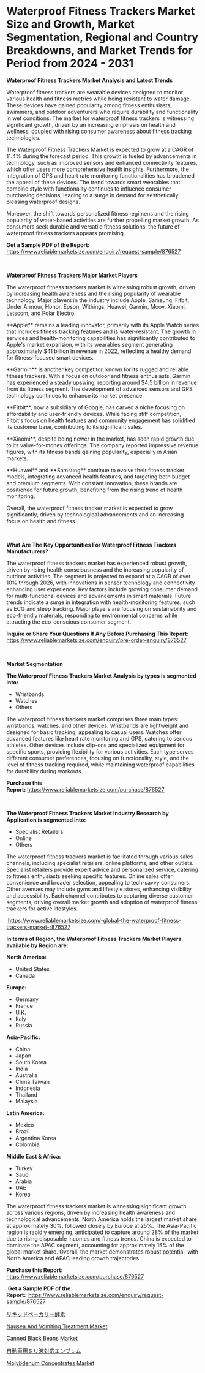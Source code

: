 <p><h1>Waterproof Fitness Trackers Market Size and Growth, Market Segmentation, Regional and Country Breakdowns, and Market Trends for Period from 2024 -  2031</h1></p><p><strong>Waterproof Fitness Trackers Market Analysis and Latest Trends</strong></p>
<p><p>Waterproof fitness trackers are wearable devices designed to monitor various health and fitness metrics while being resistant to water damage. These devices have gained popularity among fitness enthusiasts, swimmers, and outdoor adventurers who require durability and functionality in wet conditions. The market for waterproof fitness trackers is witnessing significant growth, driven by an increasing emphasis on health and wellness, coupled with rising consumer awareness about fitness tracking technologies.</p><p>The Waterproof Fitness Trackers Market is expected to grow at a CAGR of 11.4% during the forecast period. This growth is fueled by advancements in technology, such as improved sensors and enhanced connectivity features, which offer users more comprehensive health insights. Furthermore, the integration of GPS and heart rate monitoring functionalities has broadened the appeal of these devices. The trend towards smart wearables that combine style with functionality continues to influence consumer purchasing decisions, leading to a surge in demand for aesthetically pleasing waterproof designs.</p><p>Moreover, the shift towards personalized fitness regimens and the rising popularity of water-based activities are further propelling market growth. As consumers seek durable and versatile fitness solutions, the future of waterproof fitness trackers appears promising.</p></p>
<p><strong>Get a Sample PDF of the Report:&nbsp;</strong> <a href="https://www.reliablemarketsize.com/enquiry/request-sample/876527">https://www.reliablemarketsize.com/enquiry/request-sample/876527</a></p>
<p>&nbsp;</p>
<p><strong>Waterproof Fitness Trackers Major Market Players</strong></p>
<p><p>The waterproof fitness trackers market is witnessing robust growth, driven by increasing health awareness and the rising popularity of wearable technology. Major players in the industry include Apple, Samsung, Fitbit, Under Armour, Honor, Epson, Withings, Huawei, Garmin, Moov, Xiaomi, Letscom, and Polar Electro.</p><p>**Apple** remains a leading innovator, primarily with its Apple Watch series that includes fitness tracking features and is water-resistant. The growth in services and health-monitoring capabilities has significantly contributed to Apple's market expansion, with its wearables segment generating approximately $41 billion in revenue in 2022, reflecting a healthy demand for fitness-focused smart devices.</p><p>**Garmin** is another key competitor, known for its rugged and reliable fitness trackers. With a focus on outdoor and fitness enthusiasts, Garmin has experienced a steady upswing, reporting around $4.5 billion in revenue from its fitness segment. The development of advanced sensors and GPS technology continues to enhance its market presence.</p><p>**Fitbit**, now a subsidiary of Google, has carved a niche focusing on affordability and user-friendly devices. While facing stiff competition, Fitbit's focus on health features and community engagement has solidified its customer base, contributing to its significant sales.</p><p>**Xiaomi**, despite being newer in the market, has seen rapid growth due to its value-for-money offerings. The company reported impressive revenue figures, with its fitness bands gaining popularity, especially in Asian markets.</p><p>**Huawei** and **Samsung** continue to evolve their fitness tracker models, integrating advanced health features, and targeting both budget and premium segments. With constant innovation, these brands are positioned for future growth, benefiting from the rising trend of health monitoring.</p><p>Overall, the waterproof fitness tracker market is expected to grow significantly, driven by technological advancements and an increasing focus on health and fitness.</p></p>
<p>&nbsp;</p>
<p><strong>What Are The Key Opportunities For Waterproof Fitness Trackers Manufacturers?</strong></p>
<p><p>The waterproof fitness trackers market has experienced robust growth, driven by rising health consciousness and the increasing popularity of outdoor activities. The segment is projected to expand at a CAGR of over 10% through 2026, with innovations in sensor technology and connectivity enhancing user experience. Key factors include growing consumer demand for multi-functional devices and advancements in smart materials. Future trends indicate a surge in integration with health-monitoring features, such as ECG and sleep tracking. Major players are focusing on sustainability and eco-friendly materials, responding to environmental concerns while attracting the eco-conscious consumer segment.</p></p>
<p><strong>Inquire or Share Your Questions If Any Before Purchasing This Report:</strong> <a href="https://www.reliablemarketsize.com/enquiry/pre-order-enquiry/876527">https://www.reliablemarketsize.com/enquiry/pre-order-enquiry/876527</a></p>
<p>&nbsp;</p>
<p><strong>Market Segmentation</strong></p>
<p><strong>The Waterproof Fitness Trackers Market Analysis by types is segmented into:</strong></p>
<p><ul><li>Wristbands</li><li>Watches</li><li>Others</li></ul></p>
<p><p>The waterproof fitness trackers market comprises three main types: wristbands, watches, and other devices. Wristbands are lightweight and designed for basic tracking, appealing to casual users. Watches offer advanced features like heart rate monitoring and GPS, catering to serious athletes. Other devices include clip-ons and specialized equipment for specific sports, providing flexibility for various activities. Each type serves different consumer preferences, focusing on functionality, style, and the level of fitness tracking required, while maintaining waterproof capabilities for durability during workouts.</p></p>
<p><strong>Purchase this Report:&nbsp;</strong><a href="https://www.reliablemarketsize.com/purchase/876527">https://www.reliablemarketsize.com/purchase/876527</a></p>
<p>&nbsp;</p>
<p><strong>The Waterproof Fitness Trackers Market Industry Research by Application is segmented into:</strong></p>
<p><ul><li>Specialist Retailers</li><li>Online</li><li>Others</li></ul></p>
<p><p>The waterproof fitness trackers market is facilitated through various sales channels, including specialist retailers, online platforms, and other outlets. Specialist retailers provide expert advice and personalized service, catering to fitness enthusiasts seeking specific features. Online sales offer convenience and broader selection, appealing to tech-savvy consumers. Other avenues may include gyms and lifestyle stores, enhancing visibility and accessibility. Each channel contributes to capturing diverse customer segments, driving overall market growth and adoption of waterproof fitness trackers for active lifestyles.</p></p>
<p><a href="https://www.reliablemarketsize.com/-global-the-waterproof-fitness-trackers-market-r876527">&nbsp;https://www.reliablemarketsize.com/-global-the-waterproof-fitness-trackers-market-r876527</a></p>
<p><strong>In terms of Region, the Waterproof Fitness Trackers Market Players available by Region are:</strong></p>
<p>
    <p> <strong> North America: </strong>
        <ul>
            <li>United States</li>
            <li>Canada</li>
        </ul>
        </p> 
    <p> <strong> Europe: </strong>
        <ul>
            <li>Germany</li>
            <li>France</li>
            <li>U.K.</li>
            <li>Italy</li>
            <li>Russia</li>
        </ul>
        </p> 
    <p> <strong> Asia-Pacific: </strong>
        <ul>
            <li>China</li>
            <li>Japan</li>
            <li>South Korea</li>
            <li>India</li>
            <li>Australia</li>
            <li>China Taiwan</li>
            <li>Indonesia</li>
            <li>Thailand</li>
            <li>Malaysia</li>
        </ul>
        </p> 
    <p> <strong> Latin America: </strong>
        <ul>
            <li>Mexico</li>
            <li>Brazil</li>
            <li>Argentina Korea</li>
            <li>Colombia</li>
        </ul>
        </p> 
    <p> <strong> Middle East & Africa: </strong>
        <ul>
            <li>Turkey</li>
            <li>Saudi</li>
            <li>Arabia</li>
            <li>UAE</li>
            <li>Korea</li>
        </ul>
    </p>
    </p>
<p><p>The waterproof fitness trackers market is witnessing significant growth across various regions, driven by increasing health awareness and technological advancements. North America holds the largest market share at approximately 30%, followed closely by Europe at 25%. The Asia-Pacific region is rapidly emerging, anticipated to capture around 28% of the market due to rising disposable incomes and fitness trends. China is expected to dominate the APAC segment, accounting for approximately 15% of the global market share. Overall, the market demonstrates robust potential, with North America and APAC leading growth trajectories.</p></p>
<p><strong>Purchase this Report: </strong><a href="https://www.reliablemarketsize.com/purchase/876527">https://www.reliablemarketsize.com/purchase/876527</a></p>
<p>&nbsp;<strong>Get a Sample PDF of the Report:&nbsp;&nbsp;</strong><a href="https://www.reliablemarketsize.com/enquiry/request-sample/876527">https://www.reliablemarketsize.com/enquiry/request-sample/876527</a></p>
<p><strong></strong></p>
<p><p><a href="https://medium.com/@scotttyesha/liquid-bakery-enzyme-market-%E3%81%AF-%E3%82%B3%E3%82%B9%E3%83%88%E7%AE%A1%E7%90%86%E3%81%A8%E5%8A%B9%E7%8E%87%E5%90%91%E4%B8%8A%E3%82%92%E5%84%AA%E5%85%88%E3%81%97%E3%81%BE%E3%81%99-%E3%81%95%E3%82%89%E3%81%AB-%E5%A0%B1%E5%91%8A%E6%9B%B8%E3%81%AF%E5%B8%82%E5%A0%B4%E3%81%AE%E9%9C%80%E8%A6%81%E9%9D%A2%E3%81%A8%E4%BE%9B%E7%B5%A6%E9%9D%A2%E3%81%AE%E4%B8%A1%E6%96%B9%E3%82%92%E3%82%AB%E3%83%90%E3%83%BC%E3%81%97%E3%81%A6%E3%81%84%E3%81%BE%E3%81%99-liquid-bakery-713cf66c720d">リキッドベーカリー酵素</a></p><p><a href="https://www.linkedin.com/pulse/nausea-vomiting-treatment-market-size-share-analysis-growth-m3d1f?trackingId=gwK486LnRTyPskRKA%2BMBLw%3D%3D">Nausea And Vomiting Treatment Market</a></p><p><a href="https://medium.com/@michellegbleau0620/the-global-canned-black-beans-market-is-a-dynamic-and-growing-industry-413e6c3c2165">Canned Black Beans Market</a></p><p><a href="https://medium.com/@scotttyesha/automobile-millimeter-wave-compatible-emblem-market-%E3%81%AF-%E3%82%B3%E3%82%B9%E3%83%88%E7%AE%A1%E7%90%86%E3%81%A8%E5%8A%B9%E7%8E%87%E5%90%91%E4%B8%8A%E3%82%92%E5%84%AA%E5%85%88%E3%81%97%E3%81%BE%E3%81%99-842944ab0850">自動車用ミリ波対応エンブレム</a></p><p><a href="https://issuu.com/reportprime-2/docs/molybdenum-concentrates-market-size_bf05dbfaf207a0">Molybdenum Concentrates Market</a></p></p>